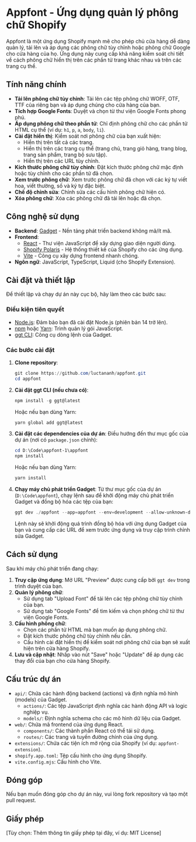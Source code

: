 # Appfont - Ứng dụng quản lý phông chữ Shopify

Appfont là một ứng dụng Shopify mạnh mẽ cho phép chủ cửa hàng dễ dàng quản lý, tải lên và áp dụng các phông chữ tùy chỉnh hoặc phông chữ Google cho cửa hàng của họ. Ứng dụng này cung cấp khả năng kiểm soát chi tiết về cách phông chữ hiển thị trên các phần tử trang khác nhau và trên các trang cụ thể.

## Tính năng chính

- **Tải lên phông chữ tùy chỉnh**: Tải lên các tệp phông chữ WOFF, OTF, TTF của riêng bạn và áp dụng chúng cho cửa hàng của bạn.
- **Tích hợp Google Fonts**: Duyệt và chọn từ thư viện Google Fonts phong phú.
- **Áp dụng phông chữ theo phần tử**: Chỉ định phông chữ cho các phần tử HTML cụ thể (ví dụ: `h1`, `p`, `a`, `body`, `li`).
- **Cài đặt hiển thị**: Kiểm soát nơi phông chữ của bạn xuất hiện:
  - Hiển thị trên tất cả các trang.
  - Hiển thị trên các trang cụ thể (trang chủ, trang giỏ hàng, trang blog, trang sản phẩm, trang bộ sưu tập).
  - Hiển thị trên các URL tùy chỉnh.
- **Kích thước phông chữ tùy chỉnh**: Đặt kích thước phông chữ mặc định hoặc tùy chỉnh cho các phần tử đã chọn.
- **Xem trước phông chữ**: Xem trước phông chữ đã chọn với các ký tự viết hoa, viết thường, số và ký tự đặc biệt.
- **Chế độ chỉnh sửa**: Chỉnh sửa các cấu hình phông chữ hiện có.
- **Xóa phông chữ**: Xóa các phông chữ đã tải lên hoặc đã chọn.

## Công nghệ sử dụng

- **Backend**: [Gadget](https://gadget.dev/) - Nền tảng phát triển backend không mã/ít mã.
- **Frontend**:
  - [React](https://react.dev/) - Thư viện JavaScript để xây dựng giao diện người dùng.
  - [Shopify Polaris](https://polaris.shopify.com/) - Hệ thống thiết kế của Shopify cho các ứng dụng.
  - [Vite](https://vitejs.dev/) - Công cụ xây dựng frontend nhanh chóng.
- **Ngôn ngữ**: JavaScript, TypeScript, Liquid (cho Shopify Extension).

## Cài đặt và thiết lập

Để thiết lập và chạy dự án này cục bộ, hãy làm theo các bước sau:

### Điều kiện tiên quyết

- [Node.js](https://nodejs.org/): Đảm bảo bạn đã cài đặt Node.js (phiên bản 14 trở lên).
- [npm](https://www.npmjs.com/) hoặc [Yarn](https://yarnpkg.com/): Trình quản lý gói JavaScript.
- [ggt CLI](https://docs.gadget.dev/guides/local-development/ggt-cli): Công cụ dòng lệnh của Gadget.

### Các bước cài đặt

1.  **Clone repository**:

    ```powershell
    git clone https://github.com/luctananh/appfont.git
    cd appfont
    ```

2.  **Cài đặt ggt CLI (nếu chưa có)**:

    ```powershell
    npm install -g ggt@latest
    ```

    Hoặc nếu bạn dùng Yarn:

    ```powershell
    yarn global add ggt@latest
    ```

3.  **Cài đặt các dependencies của dự án**:
    Điều hướng đến thư mục gốc của dự án (nơi có `package.json` chính):

    ```powershell
    cd D:\Code\appfont-1\appfont
    npm install
    ```

    Hoặc nếu bạn dùng Yarn:

    ```powershell
    yarn install
    ```

4.  **Chạy máy chủ phát triển Gadget**:
    Từ thư mục gốc của dự án (`D:\Code\appfont`), chạy lệnh sau để khởi động máy chủ phát triển Gadget và đồng bộ hóa các tệp của bạn:
    ```powershell
    ggt dev ./appfont --app=appfont --env=development --allow-unknown-directory
    ```
    Lệnh này sẽ khởi động quá trình đồng bộ hóa với ứng dụng Gadget của bạn và cung cấp các URL để xem trước ứng dụng và truy cập trình chỉnh sửa Gadget.

## Cách sử dụng

Sau khi máy chủ phát triển đang chạy:

1.  **Truy cập ứng dụng**: Mở URL "Preview" được cung cấp bởi `ggt dev` trong trình duyệt của bạn.
2.  **Quản lý phông chữ**:
    - Sử dụng tab "Upload Font" để tải lên các tệp phông chữ tùy chỉnh của bạn.
    - Sử dụng tab "Google Fonts" để tìm kiếm và chọn phông chữ từ thư viện Google Fonts.
3.  **Cấu hình phông chữ**:
    - Chọn các phần tử HTML mà bạn muốn áp dụng phông chữ.
    - Đặt kích thước phông chữ tùy chỉnh nếu cần.
    - Cấu hình cài đặt hiển thị để kiểm soát nơi phông chữ của bạn sẽ xuất hiện trên cửa hàng Shopify.
4.  **Lưu và cập nhật**: Nhấp vào nút "Save" hoặc "Update" để áp dụng các thay đổi của bạn cho cửa hàng Shopify.

## Cấu trúc dự án

- `api/`: Chứa các hành động backend (actions) và định nghĩa mô hình (models) của Gadget.
  - `actions/`: Các tệp JavaScript định nghĩa các hành động API và logic nghiệp vụ.
  - `models/`: Định nghĩa schema cho các mô hình dữ liệu của Gadget.
- `web/`: Chứa mã frontend của ứng dụng React.
  - `components/`: Các thành phần React có thể tái sử dụng.
  - `routes/`: Các trang và tuyến đường chính của ứng dụng.
- `extensions/`: Chứa các tiện ích mở rộng của Shopify (ví dụ: `appfont-extension`).
- `shopify.app.toml`: Tệp cấu hình cho ứng dụng Shopify.
- `vite.config.mjs`: Cấu hình cho Vite.

## Đóng góp

Nếu bạn muốn đóng góp cho dự án này, vui lòng fork repository và tạo một pull request.

## Giấy phép

[Tùy chọn: Thêm thông tin giấy phép tại đây, ví dụ: MIT License]
